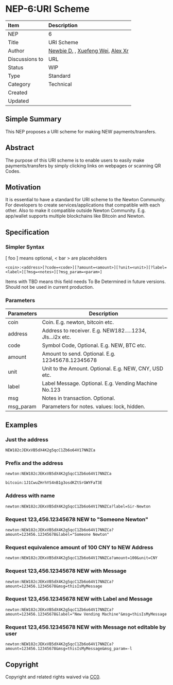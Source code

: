# NEP-6:URI Scheme

| Item | Description |
|:-|:-|
| NEP | 6 |
| Title | URI Scheme |
| Author | [Newbie D.](https://github.com/newbie-demo) , [Xuefeng Wei](mailto:xf@demo.com), [Alex Xr](mailto:alex.xr@demo.com)|
| Discussions to | URL |
| Status | WIP |
| Type | Standard |
| Category | Technical |
| Created |  |
| Updated |  |
<!--  -->
## Simple Summary

This NEP proposes a URI scheme for making NEW payments/transfers.

## Abstract

The purpose of this URI scheme is to enable users to easily make payments/transfers by simply clicking links on webpages or scanning QR Codes.

## Motivation

It is essential to have a standard for URI scheme to the Newton Community. For developers to create services/applications that compatible with each other. Also to make it compatible outside Newton Community. E.g. app/wallet supports multiple blockchains like Bitcoin and Newton.

## Specification

### Simpler Syntax

[ foo ] means optional, < bar > are placeholders

`<coin>:<address>[?code=<code>][?amount=<amount>][?unit=<unit>][?label=<label>][?msg=<notes>][?msg_param=<param>]`

Items with TBD means this field needs To Be Determined in future versions. Should not be used in current production.

### Parameters

| Parameters           | Description       |
| -------------- | ----------------- |
| coin           | Coin. E.g. newton, bitcoin etc. |
| address        | Address to receiver. E.g. NEW182.....1234, JIs...i2x etc. |
| code           | Symbol Code, Optional. E.g. NEW, BTC etc. |
| amount         | Amount to send. Optional. E.g. 12345678.12345678 |
| unit           | Unit to the Amount. Optional. E.g. NEW, CNY, USD etc. |
| label          | Label Message. Optional. E.g. Vending Machine No.123 |
| msg            | Notes in transaction. Optional. |
| msg_param      | Parameters for notes. values: lock, hidden.   |

## Examples

### Just the address

`NEW182cJEKxVB5dX4K2g5qcC1Zb6o64V17NNZCa`

### Prefix and the address

`newton:NEW182cJEKxVB5dX4K2g5qcC1Zb6o64V17NNZCa`

`bitcoin:1J1CwuZHrhYS4nB1g3osdKZtSrGWYFaT3E`

### Address with name

`newton:NEW182cJEKxVB5dX4K2g5qcC1Zb6o64V17NNZCa?label=Sir-Newton`

### Request 123,456.12345678 NEW to "Someone Newton"

`newton:NEW182cJEKxVB5dX4K2g5qcC1Zb6o64V17NNZCa?amount=123456.12345678&label="Someone Newton"`

### Request equivalence amount of 100 CNY to NEW Address

`newton:NEW182cJEKxVB5dX4K2g5qcC1Zb6o64V17NNZCa?amount=100&unit=CNY`

### Request 123,456.12345678 NEW with Message

`newton:NEW182cJEKxVB5dX4K2g5qcC1Zb6o64V17NNZCa?amount=123456.12345678&msg=thisIsMyMessage`

### Request 123,456.12345678 NEW with Label and Message

`newton:NEW182cJEKxVB5dX4K2g5qcC1Zb6o64V17NNZCa?amount=123456.12345678&label="New Vending Machine"&msg=thisIsMyMessage`

### Request 123,456.12345678 NEW with Message not editable by user

`newton:NEW182cJEKxVB5dX4K2g5qcC1Zb6o64V17NNZCa?amount=123456.12345678&msg=thisIsMyMessage&msg_param=-l`



## Copyright
Copyright and related rights waived via [CC0](https://creativecommons.org/publicdomain/zero/1.0/).
